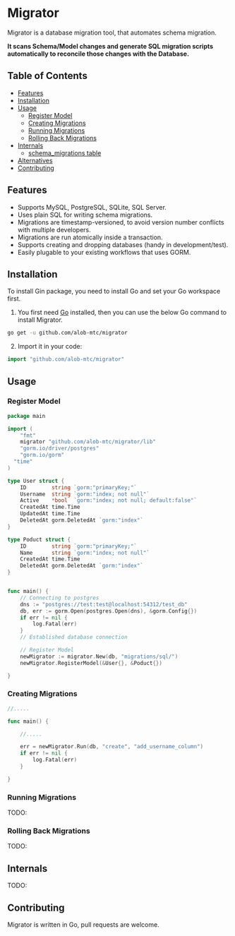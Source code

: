# Migrator

Migrator is a database migration tool, that automates schema migration.

**It scans Schema/Model changes and generate SQL migration scripts automatically to reconcile those changes with the Database.**

## Table of Contents

- [Features](#features)
- [Installation](#installation)
- [Usage](#usage)
  - [Register Model](#register-model)
  - [Creating Migrations](#creating-migrations)
  - [Running Migrations](#running-migrations)
  - [Rolling Back Migrations](#rolling-back-migrations)
- [Internals](#internals)
  - [schema_migrations table](#schema_migrations-table)
- [Alternatives](#alternatives)
- [Contributing](#contributing)

## Features

- Supports MySQL, PostgreSQL, SQLite, SQL Server.
- Uses plain SQL for writing schema migrations.
- Migrations are timestamp-versioned, to avoid version number conflicts with multiple developers.
- Migrations are run atomically inside a transaction.
- Supports creating and dropping databases (handy in development/test).
- Easily plugable to your existing workflows that uses GORM.

## Installation

To install Gin package, you need to install Go and set your Go workspace first.

1. You first need [Go](https://golang.org/) installed, then you can use the below Go command to install Migrator.

```sh
go get -u github.com/alob-mtc/migrator
```

2. Import it in your code:

```go
import "github.com/alob-mtc/migrator"
```

## Usage

### Register Model

```go
package main

import (
	"fmt"
	migrator "github.com/alob-mtc/migrator/lib"
	"gorm.io/driver/postgres"
	"gorm.io/gorm"
  "time"
)

type User struct {
	ID        string `gorm:"primaryKey;"`
	Username  string `gorm:"index; not null"`
	Active    *bool  `gorm:"index; not null; default:false"`
	CreatedAt time.Time
	UpdatedAt time.Time
	DeletedAt gorm.DeletedAt `gorm:"index"`
}

type Poduct struct {
	ID        string `gorm:"primaryKey;"`
	Name      string `gorm:"index; not null"`
	CreatedAt time.Time
	DeletedAt gorm.DeletedAt `gorm:"index"`
}


func main() {
	// Connecting to postgres
	dns := "postgres://test:test@localhost:54312/test_db"
	db, err := gorm.Open(postgres.Open(dns), &gorm.Config{})
	if err != nil {
		log.Fatal(err)
	}
	// Established database connection

	// Register Model
	newMigrator := migrator.New(db, "migrations/sql/")
	newMigrator.RegisterModel(&User{}, &Poduct{})

}

```

### Creating Migrations

```go
//.....

func main() {

	//.....

	err = newMigrator.Run(db, "create", "add_username_column")
	if err != nil {
		log.Fatal(err)
	}

}

```

### Running Migrations

TODO:

### Rolling Back Migrations

TODO:

## Internals

TODO:

## Contributing

Migrator is written in Go, pull requests are welcome.
